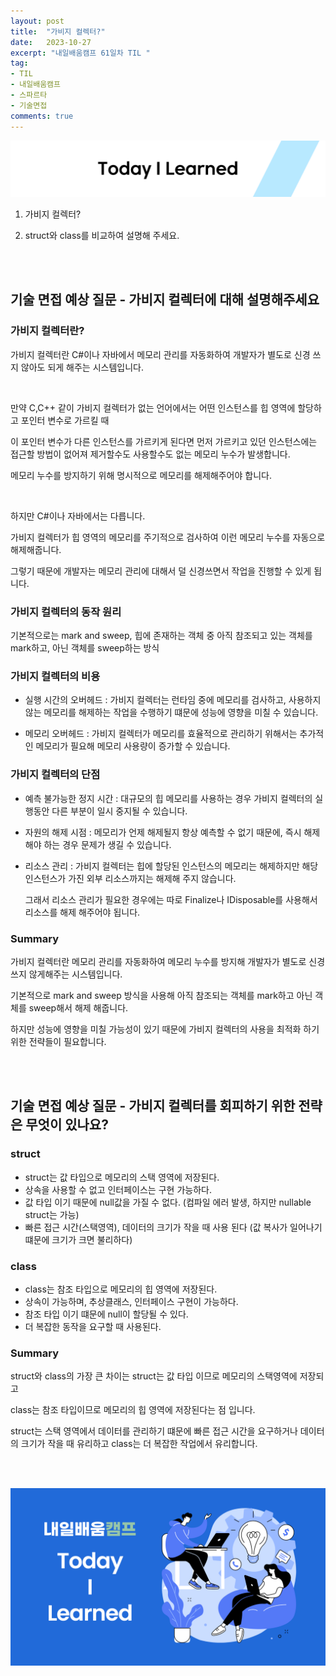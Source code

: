 ```yaml
---
layout: post
title:  "가비지 컬렉터?"
date:   2023-10-27
excerpt: "내일배움캠프 61일차 TIL "
tag:
- TIL
- 내일배움캠프
- 스파르타
- 기술면접
comments: true
---
```


![nbcbanner](/assets/img/TILbanner.png)

1. 가비지 컬렉터?

2. struct와 class를 비교하여 설명해 주세요.

<br/>
<br/>


## 기술 면접 예상 질문 - 가비지 컬렉터에 대해 설명해주세요


### 가비지 컬렉터란?

가비지 컬렉터란 C#이나 자바에서 메모리 관리를 자동화하여 개발자가 별도로 신경 쓰지 않아도 되게 해주는 시스템입니다.

<br/>

만약 C,C++ 같이 가비지 컬렉터가 없는 언어에서는 어떤 인스턴스를 힙 영역에 할당하고 포인터 변수로 가르킬 때

이 포인터 변수가 다른 인스턴스를 가르키게 된다면 먼저 가르키고 있던 인스턴스에는 접근할 방법이 없어져 제거할수도 사용할수도 없는 메모리 누수가 발생합니다.

메모리 누수를 방지하기 위해 명시적으로 메모리를 해제해주어야 합니다.

<br/>


하지만 C#이나 자바에서는 다릅니다. 

가비지 컬렉터가 힙 영역의 메모리를 주기적으로 검사하여 이런 메모리 누수를 자동으로 해제해줍니다.

그렇기 때문에 개발자는 메모리 관리에 대해서 덜 신경쓰면서 작업을 진행할 수 있게 됩니다.


### 가비지 컬렉터의 동작 원리

기본적으로는 mark and sweep, 힙에 존재하는 객체 중 아직 참조되고 있는 객체를 mark하고, 아닌 객체를 sweep하는 방식


### 가비지 컬렉터의 비용

- 실행 시간의 오버헤드 : 가비지 컬렉터는 런타임 중에 메모리를 검사하고, 사용하지 않는 메모리를 해제하는 작업을 수행하기 떄문에 성능에 영향을 미칠 수 있습니다.

- 메모리 오버헤드 : 가비지 컬렉터가 메모리를 효율적으로 관리하기 위해서는 추가적인 메모리가 필요해 메모리 사용량이 증가할 수 있습니다.


### 가비지 컬렉터의 단점

- 예측 불가능한 정지 시간 : 대규모의 힙 메모리를 사용하는 경우 가비지 컬렉터의 실행동안 다른 부분이 일시 중지될 수 있습니다.

- 자원의 해제 시점 : 메모리가 언제 해제될지 항상 예측할 수 없기 때문에, 즉시 해제해야 하는 경우 문제가 생길 수 있습니다.

- 리소스 관리 : 가비지 컬렉터는 힙에 할당된 인스턴스의 메모리는 해제하지만 해당 인스턴스가 가진 외부 리소스까지는 해제해 주지 않습니다. 

  그래서 리소스 관리가 필요한 경우에는 따로 Finalize나 IDisposable를 사용해서 리소스를 해제 해주어야 됩니다.


### Summary

가비지 컬렉터란 메모리 관리를 자동화하여 메모리 누수를 방지해 개발자가 별도로 신경쓰지 않게해주는 시스템입니다.

기본적으로 mark and sweep 방식을 사용해 아직 참조되는 객체를 mark하고 아닌 객체를 sweep해서 해제 해줍니다.

하지만 성능에 영향을 미칠 가능성이 있기 때문에 가비지 컬렉터의 사용을 최적화 하기 위한 전략들이 필요합니다.

<br/>
<br/>


## 기술 면접 예상 질문 - 가비지 컬렉터를 회피하기 위한 전략은 무엇이 있나요?

### struct

- struct는 값 타입으로 메모리의 스택 영역에 저장된다.
- 상속을 사용할 수 없고 인터페이스는 구현 가능하다.
- 값 타입 이기 때문에 null값을 가질 수 없다. (컴파일 에러 발생, 하지만 nullable struct는 가능)
- 빠른 접근 시간(스택영역), 데이터의 크기가 작을 때 사용 된다 (값 복사가 일어나기 떄문에 크기가 크면 불리하다)


### class

- class는 참조 타입으로 메모리의 힙 영역에 저장된다.
- 상속이 가능하며, 추상클래스, 인터페이스 구현이 가능하다.
- 참조 타입 이기 떄문에 null이 할당될 수 있다.
- 더 복잡한 동작을 요구할 때 사용된다.


### Summary

struct와 class의 가장 큰 차이는 struct는 값 타입 이므로 메모리의 스택영역에 저장되고

class는 참조 타입이므로 메모리의 힙 영역에 저장된다는 점 입니다.

struct는 스택 영역에서 데이터를 관리하기 떄문에 빠른 접근 시간을 요구하거나 데이터의 크기가 작을 때 유리하고 class는 더 복잡한 작업에서 유리합니다.

<br/>
<br/>

![nbcthumbnail](/assets/img/thumbnail-image.png)